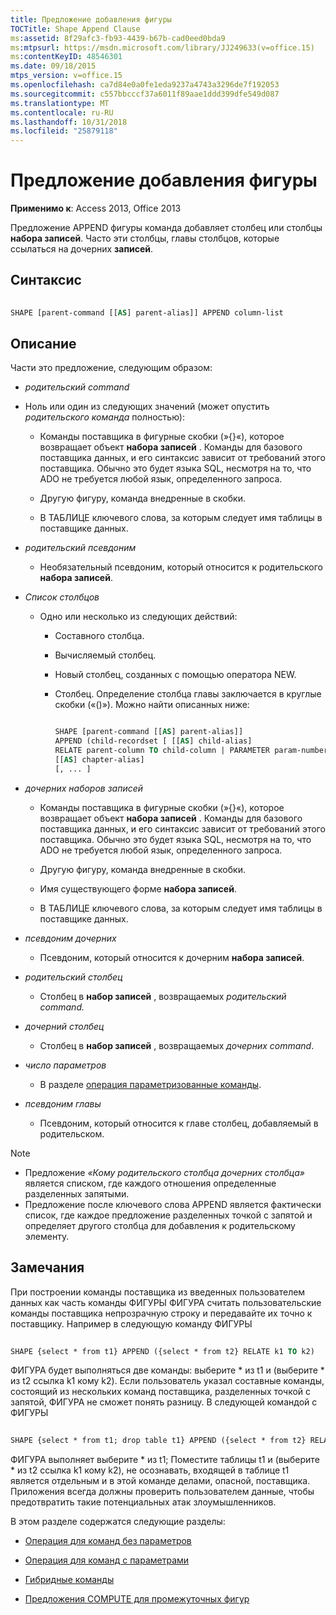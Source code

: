 ```yaml
---
title: Предложение добавления фигуры
TOCTitle: Shape Append Clause
ms:assetid: 8f29afc3-fb93-4439-b67b-cad0eed0bda9
ms:mtpsurl: https://msdn.microsoft.com/library/JJ249633(v=office.15)
ms:contentKeyID: 48546301
ms.date: 09/18/2015
mtps_version: v=office.15
ms.openlocfilehash: ca7d84e0a0fe1eda9237a4743a3296de7f192053
ms.sourcegitcommit: c557bbcccf37a6011f89aae1ddd399dfe549d087
ms.translationtype: MT
ms.contentlocale: ru-RU
ms.lasthandoff: 10/31/2018
ms.locfileid: "25879118"
---
```

# <a name="shape-append-clause"></a>Предложение добавления фигуры


**Применимо к**: Access 2013, Office 2013

Предложение APPEND фигуры команда добавляет столбец или столбцы **набора записей**. Часто эти столбцы, главы столбцов, которые ссылаться на дочерних **записей**.

## <a name="syntax"></a>Синтаксис

```vb 
 
SHAPE [parent-command [[AS] parent-alias]] APPEND column-list
```

## <a name="description"></a>Описание

Части это предложение, следующим образом:

- *родительский command*

- Ноль или один из следующих значений (может опустить *родительского команда* полностью):
    
  - Команды поставщика в фигурные скобки (»{}«), которое возвращает объект **набора записей** . Команды для базового поставщика данных, и его синтаксис зависит от требований этого поставщика. Обычно это будет языка SQL, несмотря на то, что ADO не требуется любой язык, определенного запроса.
    
  - Другую фигуру, команда внедренные в скобки.
    
  - В ТАБЛИЦЕ ключевого слова, за которым следует имя таблицы в поставщике данных.

- *родительский псевдоним*

  - Необязательный псевдоним, который относится к родительского **набора записей**.

- *Список столбцов*

  - Одно или несколько из следующих действий:
    
    - Составного столбца.
    
    - Вычисляемый столбец.
    
    - Новый столбец, созданных с помощью оператора NEW.
    
    - Столбец. Определение столбца главы заключается в круглые скобки («()»). Можно найти описанных ниже:


        ```vb 
        
        SHAPE [parent-command [[AS] parent-alias]] 
        APPEND (child-recordset [ [[AS] child-alias] 
        RELATE parent-column TO child-column | PARAMETER param-number, ... ]) 
        [[AS] chapter-alias] 
        [, ... ] 
        ```

- *дочерних наборов записей*

  - Команды поставщика в фигурные скобки (»{}«), которое возвращает объект **набора записей** . Команды для базового поставщика данных, и его синтаксис зависит от требований этого поставщика. Обычно это будет языка SQL, несмотря на то, что ADO не требуется любой язык, определенного запроса.
    
  - Другую фигуру, команда внедренные в скобки.
    
  - Имя существующего форме **набора записей**.
    
  - В ТАБЛИЦЕ ключевого слова, за которым следует имя таблицы в поставщике данных.

- *псевдоним дочерних*

  - Псевдоним, который относится к дочерним **набора записей**.

- *родительский столбец*

  - Столбец в **набор записей** , возвращаемых *родительский command.*

- *дочерний столбец*

  - Столбец в **набор записей** , возвращаемых *дочерних command*.

- *число параметров*

  - В разделе [операция параметризованные команды](operation-of-parameterized-commands.md).

- *псевдоним главы*

  - Псевдоним, который относится к главе столбец, добавляемый в родительском.


> [!NOTE]
> - Предложение _«Кому родительского столбца дочерних столбца»_ является списком, где каждого отношения определенные разделенных запятыми.
> - Предложение после ключевого слова APPEND является фактически список, где каждое предложение разделенных точкой с запятой и определяет другого столбца для добавления к родительскому элементу.



## <a name="remarks"></a>Замечания

При построении команды поставщика из введенных пользователем данных как часть команды ФИГУРЫ ФИГУРА считать пользовательские команды поставщика непрозрачную строку и передавайте их точно к поставщику. Например в следующую команду ФИГУРЫ

```vb 
 
SHAPE {select * from t1} APPEND ({select * from t2} RELATE k1 TO k2) 
```

ФИГУРА будет выполняться две команды: выберите \* из t1 и (выберите \* из t2 ссылка k1 кому k2). Если пользователь указал составные команды, состоящий из нескольких команд поставщика, разделенных точкой с запятой, ФИГУРА не сможет понять разницу. В следующей командой с ФИГУРЫ

```vb 
 
SHAPE {select * from t1; drop table t1} APPEND ({select * from t2} RELATE k1 TO k2) 
```

ФИГУРА выполняет выберите \* из t1; Поместите таблицы t1 и (выберите \* из t2 ссылка k1 кому k2), не осознавать, входящей в таблице t1 является отдельным и в этой команде делами, опасной, поставщика. Приложения всегда должны проверить пользователем данные, чтобы предотвратить такие потенциальных атак злоумышленников.

В этом разделе содержатся следующие разделы:

- [Операция для команд без параметров](operation-of-non-parameterized-commands.md)

- [Операция для команд с параметрами](operation-of-parameterized-commands.md)

- [Гибридные команды](hybrid-commands.md)

- [Предложения COMPUTE для промежуточных фигур](intervening-shape-compute-clauses.md)